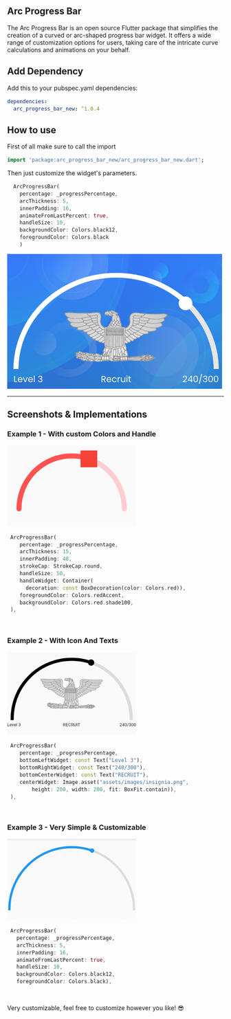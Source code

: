 ## Arc Progress Bar

The Arc Progress Bar is an open source Flutter package that simplifies the creation of a curved or arc-shaped progress
bar widget. It offers a wide range of customization options for users, taking care of the intricate curve calculations
and animations on your behalf.

## Add Dependency

Add this to your pubspec.yaml dependencies:

```yaml
dependencies:
  arc_progress_bar_new: ^1.0.4
```

## How to use

First of all make sure to call the import

```dart
import 'package:arc_progress_bar_new/arc_progress_bar_new.dart';
```


Then just customize the widget's parameters.

```dart
  ArcProgressBar(
    percentage: _progressPercentage,
    arcThickness: 5,
    innerPadding: 16,
    animateFromLastPercent: true,
    handleSize: 10,
    backgroundColor: Colors.black12,
    foregroundColor: Colors.black
    )
```

<img src="https://raw.githubusercontent.com/Frankline-Sable/arc_progress_bar/main/example/screenshots/1.png" alt="Colored Nodes & Outlines" width="500"/>

---

## Screenshots & Implementations

### Example 1 - With custom Colors and Handle

<img src="https://raw.githubusercontent.com/Frankline-Sable/arc_progress_bar/main/example/screenshots/2.png" alt="With custom colors and handle" width="300"/>

```dart
 ArcProgressBar(
    percentage: _progressPercentage,
    arcThickness: 15,
    innerPadding: 48,
    strokeCap: StrokeCap.round,
    handleSize: 50,
    handleWidget: Container(
      decoration: const BoxDecoration(color: Colors.red)),
    foregroundColor: Colors.redAccent,
    backgroundColor: Colors.red.shade100,   
 ),
```

<br>

### Example 2 - With Icon And Texts

<img src="https://raw.githubusercontent.com/Frankline-Sable/arc_progress_bar/main/example/screenshots/3.png" alt="With Icons And Texts" width="300"/>

```dart
 ArcProgressBar(
    percentage: _progressPercentage,
    bottomLeftWidget: const Text("Level 3"),
    bottomRightWidget: const Text("240/300"),
    bottomCenterWidget: const Text("RECRUIT"),
    centerWidget: Image.asset("assets/images/insignia.png",
        height: 200, width: 200, fit: BoxFit.contain)),   
 ),
```

<br>

### Example 3 - Very Simple & Customizable

<img src="https://raw.githubusercontent.com/Frankline-Sable/arc_progress_bar/main/example/screenshots/4.png" alt="Very Customizable" width="300"/>

```dart
 ArcProgressBar(
   percentage: _progressPercentage,
   arcThickness: 5,
   innerPadding: 16,
   animateFromLastPercent: true,
   handleSize: 10,
   backgroundColor: Colors.black12,
   foregroundColor: Colors.black),
```

<br>


Very customizable, feel free to customize however you like! 😎
